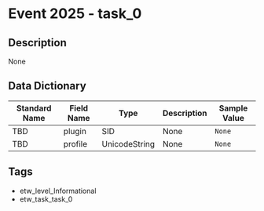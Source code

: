 # Event 2025 - task_0

## Description
None

## Data Dictionary
|Standard Name|Field Name|Type|Description|Sample Value|
|---|---|---|---|---|
|TBD|plugin|SID|None|`None`|
|TBD|profile|UnicodeString|None|`None`|

## Tags
* etw_level_Informational
* etw_task_task_0